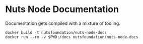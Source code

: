 # Nuts Node Documentation

Documentation gets compiled with a mixture of tooling.

```shell
docker build -t nutsfoundation/nuts-node-docs .
docker run --rm -v $PWD:/docs nutsfoundation/nuts-node-docs
```
